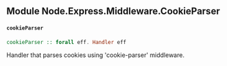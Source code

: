 ## Module Node.Express.Middleware.CookieParser

#### `cookieParser`

``` purescript
cookieParser :: forall eff. Handler eff
```

Handler that parses cookies using 'cookie-parser' middleware.


